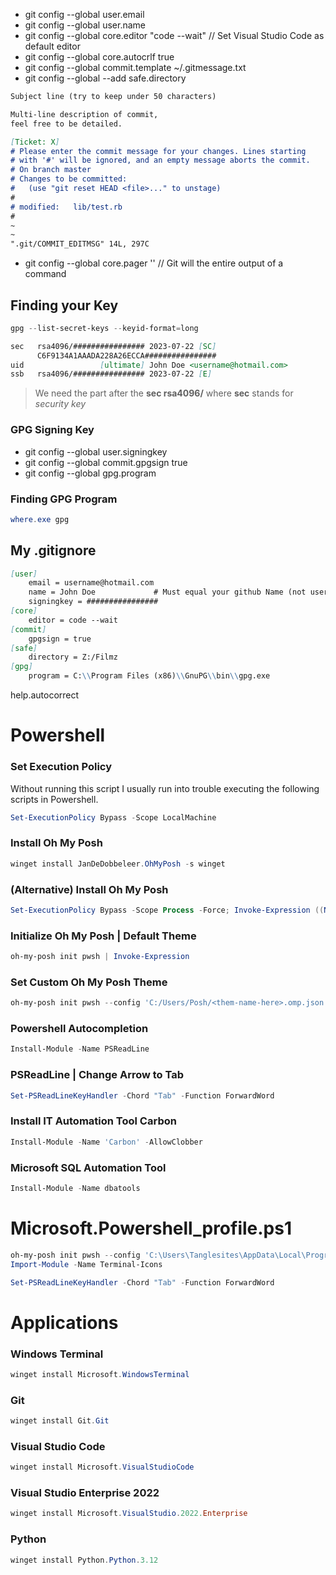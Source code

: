 - git config --global user.email <email>
- git config --global user.name <name>
- git config --global core.editor "code --wait" // Set Visual Studio Code as default editor
- git config --global core.autocrlf true
- git config --global commit.template ~/.gitmessage.txt
- git config --global --add safe.directory <Your Directory>
```markdown
Subject line (try to keep under 50 characters)

Multi-line description of commit,
feel free to be detailed.

[Ticket: X]
# Please enter the commit message for your changes. Lines starting
# with '#' will be ignored, and an empty message aborts the commit.
# On branch master
# Changes to be committed:
#   (use "git reset HEAD <file>..." to unstage)
#
# modified:   lib/test.rb
#
~
~
".git/COMMIT_EDITMSG" 14L, 297C
```

- git config --global core.pager '' // Git will the entire output of a command

## Finding your Key
```powershell
gpg --list-secret-keys --keyid-format=long
```
```markdown
sec   rsa4096/################ 2023-07-22 [SC]
      C6F9134A1AAADA228A26ECCA################
uid                 [ultimate] John Doe <username@hotmail.com>
ssb   rsa4096/################ 2023-07-22 [E]
```
> We need the part after the **sec rsa4096/** where **sec** stands for *security key*

### GPG Signing Key
- git config --global user.signingkey <gpg-key-id>
- git config --global commit.gpgsign true
- git config --global gpg.program <path to gpg.exe>

### Finding GPG Program
```powershell
where.exe gpg
```

## My .gitignore
```markdown
[user]
	email = username@hotmail.com
	name = John Doe             # Must equal your github Name (not username)
	signingkey = ################
[core]
	editor = code --wait
[commit]
	gpgsign = true
[safe]
	directory = Z:/Filmz
[gpg]
	program = C:\\Program Files (x86)\\GnuPG\\bin\\gpg.exe
```

help.autocorrect

# Powershell

### Set Execution Policy
Without running this script I usually run into trouble executing the following scripts in Powershell.
```powershell
Set-ExecutionPolicy Bypass -Scope LocalMachine
```
### Install Oh My Posh
```powershell
winget install JanDeDobbeleer.OhMyPosh -s winget
```

### (Alternative) Install Oh My Posh
```powershell
Set-ExecutionPolicy Bypass -Scope Process -Force; Invoke-Expression ((New-Object System.Net.WebClient).DownloadString('https://ohmyposh.dev/install.ps1'))
```

### Initialize Oh My Posh | Default Theme
```powershell
oh-my-posh init pwsh | Invoke-Expression
```

### Set Custom Oh My Posh Theme
```powershell
oh-my-posh init pwsh --config 'C:/Users/Posh/<them-name-here>.omp.json' | Invoke-Expression
```

### Powershell Autocompletion
```powershell
Install-Module -Name PSReadLine
```

### PSReadLine | Change Arrow to Tab
```powershell
Set-PSReadLineKeyHandler -Chord "Tab" -Function ForwardWord
```

### Install IT Automation Tool **Carbon**
```powershell
Install-Module -Name 'Carbon' -AllowClobber
```

### Microsoft SQL Automation Tool
```powershell
Install-Module -Name dbatools
```

# Microsoft.Powershell_profile.ps1
```powershell
oh-my-posh init pwsh --config 'C:\Users\Tanglesites\AppData\Local\Programs\oh-my-posh\themes\spaceship.omp.json' | Invoke-Expression
Import-Module -Name Terminal-Icons

Set-PSReadLineKeyHandler -Chord "Tab" -Function ForwardWord
```


# Applications

### Windows Terminal
```powershell
winget install Microsoft.WindowsTerminal
```

### Git
```powershell
winget install Git.Git
```

### Visual Studio Code
```powershell
winget install Microsoft.VisualStudioCode
```

### Visual Studio Enterprise 2022
```powershell
winget install Microsoft.VisualStudio.2022.Enterprise
```

### Python
```powershell
winget install Python.Python.3.12
```